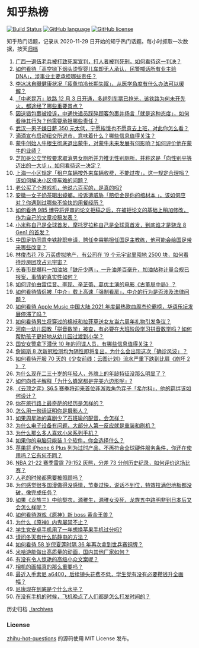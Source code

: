 # 知乎热榜
[![Build Status](https://github.com/ToWeLong/zhihu-hot-questions/workflows/CI/badge.svg)](https://github.com/ToWeLong/zhihu-hot-questions/actions)
[![GitHub language](https://img.shields.io/badge/language-golang-orange.svg)](https://golang.org/)
[![GitHub license](https://img.shields.io/github/license/ToWeLong/zhihu-hot-questions)](https://github.com/ToWeLong/zhihu-hot-questions/blob/main/LICENSE)

知乎热门话题，记录从 2020-11-29 日开始的知乎热门话题。每小时抓取一次数据，按天[归档](./archives)

<!-- BEGIN -->

1. [广西一退伍老兵被打致死案宣判，打人者被判死刑，如何看待这一判决？](https://www.zhihu.com/question/503248325)
1. [如何看待「高空抛下烟头烫穿婴儿车却无人承认，民警喊话所有业主验DNA」，涉事业主要承担哪些责任？](https://www.zhihu.com/question/502942162)
1. [李冰冰自曝健康状况「疲惫怕冷长期失眠」，从医学角度有什么办法可以缓解？](https://www.zhihu.com/question/502761012)
1. [「中老昆万」铁路 12 月 3 日开通，多趟列车票已抢光，该铁路为何未开先火，都途经了哪些重要景点？](https://www.zhihu.com/question/503155005)
1. [因送错包裹被投诉，中通快递员踩碎顾客包裹并扬言「就是这种态度」，如何看待其行为？他需要承担哪些责任？](https://www.zhihu.com/question/503099772)
1. [武汉一男子嫌日薪 350 元太低，宁愿挨饿也不愿意去上班，对此你怎么看？](https://www.zhihu.com/question/503000388)
1. [滴滴宣布启动纽交所退市，意味着什么？哪些信息值得关注？](https://www.zhihu.com/question/503306262)
1. [蒙牛创始人牛根生彻底退出蒙牛，对蒙牛未来发展有何影响？如何评价他在蒙牛的业绩？](https://www.zhihu.com/question/502963206)
1. [芝加哥公立学校要求取消男女厕所并力推无性别厕所，并称这是「向性别平等迈出的一大步」，如何看待这一决定？](https://www.zhihu.com/question/503369486)
1. [上海一小区规定「租户车辆按外来车辆收费，不能过夜」，这一规定合理吗？该如何解决小区停车难的问题？](https://www.zhihu.com/question/503095525)
1. [老公买了个游戏机，他说六百买的，是真的吗?](https://www.zhihu.com/question/502995048)
1. [安徽一女子奶茶喝出蟑螂，投诉遭威胁「赔偿金是你的棺材本 」，该如何应对？你遇到过哪些不愉快的用餐经历？](https://www.zhihu.com/question/502814276)
1. [如何看待 985 博导将评审的论文拒稿之后，在被拒论文的基础上稍加修改，作为自己的文章投稿发表？](https://www.zhihu.com/question/503136486)
1. [小米称自己是全球首发，摩托罗拉称自己是全球真首发，到底谁才是骁龙 8 Gen1 的首发？](https://www.zhihu.com/question/502842148)
1. [中国足协同意李铁辞职申请，聘任李霄鹏担任国足主教练，他可能会给国足带来哪些改变？](https://www.zhihu.com/question/503405198)
1. [林俊杰花 78 万买虚拟地产，有公司在 19 个元宇宙里囤地 2500 块，如何看待炒房团攻占元宇宙？](https://www.zhihu.com/question/503322227)
1. [长春市民爆料一加油站「缺斤少两」，一升油差百毫升，加油站称计量合规已报案，事情的真实性如何？](https://www.zhihu.com/question/503220650)
1. [如何评价由雷佳音、李现、辛芷蕾、葛优主演的电影《古董局中局》？](https://www.zhihu.com/question/451558218)
1. [如何看待情侣被「中介」载上高速「强制看房」，中介的行为是否涉及法律问题？](https://www.zhihu.com/question/502748238)
1. [如何看待 Apple Music 中国大陆 2021 年度最热歌曲周杰伦霸榜，华语乐坛发展停滞了吗？](https://www.zhihu.com/question/503097897)
1. [如何看待男生将穿过的棉袄和拉菲草送女友当六周年礼物引发争议？](https://www.zhihu.com/question/502806010)
1. [河南一幼儿园教「拼音数学」被查，有必要在大班阶段学习拼音数学吗？如何帮助孩子更好地从幼儿园过渡到小学？](https://www.zhihu.com/question/503295626)
1. [国安女警拿下潜伏 10 年的间谍人员，有哪些信息值得关注？](https://www.zhihu.com/question/503102624)
1. [詹姆斯 8 次新冠检测均为阴性即将复出，为什么会出现这次「确诊风波」？](https://www.zhihu.com/question/503294111)
1. [如何看待开服 70 天的《少女前线：云图计划》流水严重下跌到比肩《崩坏 2 》？](https://www.zhihu.com/question/502766288)
1. [为什么现在二三十岁的年轻人，外貌上的年龄特征没那么明显了？](https://www.zhihu.com/question/495295446)
1. [如何向孩子解释「为什么蜂窝都是完美六边形呢」?](https://www.zhihu.com/question/502258708)
1. [《云顶之弈》S6.5 赛季将迎来首位非游戏角色弈子「希尔科」，他的羁绊该如何设计？](https://www.zhihu.com/question/503132408)
1. [你在旅行路上最奇葩的经历是怎样的？](https://www.zhihu.com/question/501090713)
1. [怎么用一句话证明你是摄影人？](https://www.zhihu.com/question/502581299)
1. [如果周星驰的喜剧少了石班瑜的配音，会怎样？](https://www.zhihu.com/question/20787957)
1. [为什么电子设备有问题，大部分人第一反应就是重装和刷机？](https://www.zhihu.com/question/500679072)
1. [为什么那么多人喜欢小米系列手机？](https://www.zhihu.com/question/499594672)
1. [如果你的电脑只能装 1 个软件，你会选择什么？](https://www.zhihu.com/question/502984216)
1. [苹果将 iPhone 6 Plus 列为过时产品，不再符合全球硬件服务条件，你还在使用吗？它有何不同？](https://www.zhihu.com/question/503071590)
1. [NBA 21-22 赛季雷霆 79:152 灰熊，分差 73 分创历史纪录，如何评价这场比赛？](https://www.zhihu.com/question/503302937)
1. [人老的时候都需要被照顾吗？](https://www.zhihu.com/question/500597238)
1. [为何感觉很多国漫做得没感情，节奏过快，说话不到位，特效拉满但地板都没破，像完成任务？](https://www.zhihu.com/question/501551517)
1. [如果《龙族三》中绘梨衣，源稚生，源稚女没死，龙族五中路明非到日本后又会怎么样呢？](https://www.zhihu.com/question/281173281)
1. [如何看待游戏《原神》新 boss 黄金王兽？](https://www.zhihu.com/question/501311427)
1. [为什么《原神》内鬼屡禁不止？](https://www.zhihu.com/question/502565776)
1. [学生党安卓手机用了一年想换苹果手机过分吗?](https://www.zhihu.com/question/502427797)
1. [请问冬天有什么防静电的方法？](https://www.zhihu.com/question/26059012)
1. [如何看待 58 岁倪夏莲时隔 36 年再次拿到世乒赛铜牌？](https://www.zhihu.com/question/502561742)
1. [米哈游能做出高质量的动画，国内其他厂家如何？](https://www.zhihu.com/question/500641716)
1. [有没有令人惊艳的高级小众文案呢？](https://www.zhihu.com/question/492315666)
1. [相机的画幅真的那么重要吗？](https://www.zhihu.com/question/502205871)
1. [最近入手索尼 a6400，后续镜头花费不低，学生党有没有必要攒钱升全画幅？](https://www.zhihu.com/question/501822290)
1. [尼康现在到底是个什么水平？](https://www.zhihu.com/question/500222998)
1. [在没有手机的时候，飞机晚点了人们都是怎么打发时间的？](https://www.zhihu.com/question/502671121)

<!-- END -->

历史归档 [./archives](./archives)


### License
[zhihu-hot-questions](https://github.com/towelong/zhihu-hot-questions) 的源码使用 MIT License 发布。